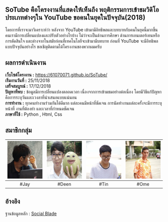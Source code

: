 ## SoTube คือโครงงานที่แสดงให้เห็นถึง พฤติกรรมการเข้าชมวิดิโอประเภทต่างๆใน YouTube ขอคนในยุคในปัจจุบัน(2018)
โดยการที่เราจะมาวิเคราะห์ว่า หลังจาก YouTube เข้ามามีอิทธิพลและบทบาทกับคนในยุคนี้มากขึ้น คนเรามีการเปลี่ยนแปลงและปรับตัวอย่างไรบ้าง ไม่ว่าจะเป็นด้านการศึกษา ด้านการเอนเตอร์เทนหรือการตัดสินใจ แตะต่างจากในสมัยก่อนที่เทคโนโลยีจะเข้ามามีบทบาท ก่อนที่ YouTube จะมีอิทธิพลแบบปัจจุบันอย่างไร ขอเชิญติดตามได้โครงงานของพวกผมครับ

## ผลการดำเนินงาน
**เว็บไซต์โครงงาน :** https://61070071.github.io/SoTube/  
**เริ่มงานวันที่ :** 25/11/2018  
**เสร็จสมบูรณ์ :** 17/12/2018  
**ปัญหาที่พบ :** ข้อมูลมีการเปลี่ยนแปลงตลอดเวลา เนื่องจากการเข้ามชมอย่างต่อเนื่อง โดยมีวิธีแก้ปัญหาคือการระบุวันและเวงลาที่นำเสนอแบบแน่นอน  
**การทำงาน :** ทุกคนทำงานร่วมกันได้ดีมาก แต่ละคนมีหน้าที่ชัดเจน การนัดทำงานแต่ละครั้งจะมีการระบุหน้าที่ งานที่ต้องทำ และเวลาที่กำหนดชัดเจน   
**ภาษาที่ใช้ :** Python , Html, Css  

## สมาชิกกลุ่ม
|<img src="Team/00.jpg" width="120px" height="120px">|<img src="Team/01.jpg" width="120px" height="120px">|<img src="Team/02.jpg" width="120px" height="120px">|<img src="Team/03.jpg" width="120px" height="120px">|
|:---:|:---:|:---:|:---:|
|#Jay|#Deen|#Tin|#Ome|

## อ้างอิง
ฐานข้อมูลหลัก : [Social Blade](https://socialblade.com/youtube/top/50)

